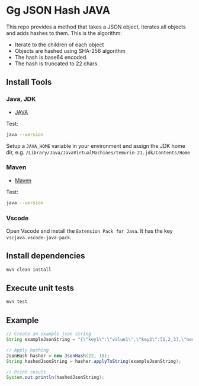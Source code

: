 # Gg JSON Hash JAVA

This repo provides a method that takes a JSON object, iterates all objects
and adds hashes to them. This is the algorithm:

- Iterate to the children of each object
- Objects are hashed using SHA-256 algorithm
- The hash is base64 encoded.
- The hash is truncated to 22 chars.

## Install Tools

### Java, JDK

- [JAVA](https://adoptium.net/de/)

Test:

```bash
java --version
```

Setup a `JAVA_HOME` variable in your environment and assign the JDK home dir,
e.g. `/Library/Java/JavaVirtualMachines/temurin-21.jdk/Contents/Home`

### Maven

- [Maven](https://maven.apache.org/download.cgi)

Test:

```bash
java --version
```

### Vscode

Open Vscode and install the `Extension Pack for Java`.
It has the key `vscjava.vscode-java-pack`.

## Install dependencies

```bash
mvn clean install
```

## Execute unit tests

```bash
mvn test
```

## Example

```java
// Create an example json string
String exampleJsonString = "{\"key1\":\"value1\",\"key2\":[1,2,3],\"nested\":{\"nestedKey\":123.456789}}";

// Apply hashing
JsonHash hasher = new JsonHash(22, 10);
String hashedJsonString = hasher.applyToString(exampleJsonString);

// Print result
System.out.println(hashedJsonString);
```
